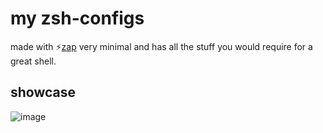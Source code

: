 # my zsh-configs

made with ⚡[zap](https://github.com/zap-zsh-zap) very minimal and has all the stuff you would require for a great shell.

## showcase

![image](https://user-images.githubusercontent.com/53911515/200997209-9f23ec26-36c9-46f3-a954-7da5ef9b5d15.png)
